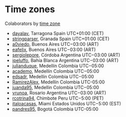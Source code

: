 # Time zones

Colaborators by [time zone][x-timeZoneList]

- [dayalav][u-dayalav], Tarragona Spain UTC+01:00 (CET)
- [stringparser][u-stringparser], Granada Spain UTC+01:00 (CET)
- [a0viedo][u-a0viedo], Buenos Aires UTC−03:00 (ART)
- [eafelix][u-eafelix], Buenos Aires UTC−03:00 (ART)
- [sergiolepore][u-sergiolepore], Córdoba Argentina UTC−03:00 (ART)
- [ipeluffo][u-ipeluffo], Bahía Blanca Argentina UTC−03:00 (ART)
- [julianduque][u-julianduque], Medellín Colombia UTC−05:00
- [academo][u-academo], Medellín Colombia UTC−05:00
- [edsadr][u-edsadr], Medellín Colombia UTC−05:00
- [RamirezAlex][u-ramirezalex], Medellín Colombia UTC-05:00
- [juanda95][u-juanda95], Medellin Colombia UTC−05:00
- [vrunoa][u-vrunoa], Rosario Argentina UTC−03:00 (ART)
- [rcotrina94][u-rcotrina94], Chimbote Peru UTC−5:00 (PET)
- [italoacasas][u-italoacasas], Miami Estados Unidos UTC−5:00 (EST)
- [pandres95][u-pandres95], Bogotá Colombia UTC-05:00
<!--
  u- is for user
  x- is for just a link
 -->
 
[u-italoacasas]:http://github.com/italoacasas
[u-julianduque]:http://github.com/julianduque
[u-a0viedo]:http://github.com/a0viedo
[u-eafelix]:http://github.com/eafelix
[u-stringparser]: http://github.com/stringparser
[u-sergiolepore]: https://github.com/sergiolepore
[u-academo]: https://github.com/academo
[u-edsadr]: https://github.com/edsadr
[u-ramirezalex]: http://github.com/RamirezAlex
[u-juanda95]: https://github.com/juanda95
[u-dayalav]: https://github.com/dayalav
[u-ipeluffo]: https://github.com/ipeluffo
[u-vrunoa]: https://github.com/vrunoa
[u-rcotrina94]: https://github.com/rcotrina94
[u-pandres95]: https://github.com/pandres95
[x-timeZoneList]: http://en.wikipedia.org/wiki/List_of_time_zones_by_country
